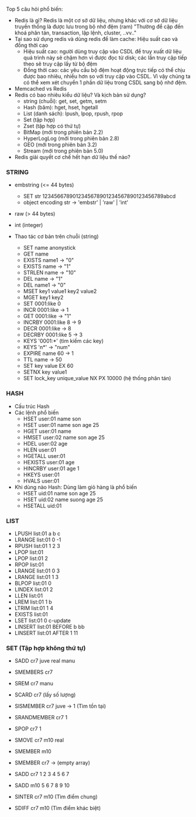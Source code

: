 Top 5 câu hỏi phổ biến:

-   Redis là gì? Redis là một cơ sở dữ liệu, nhưng khác với cơ sở dữ liệu truyền thống là được lưu trong bộ nhớ đệm (ram)
    "Thường để cập đến khoá phân tán, transaction, lập lệnh, cluster, ..vv.."
-   Tại sao sử dụng redis và dùng redis để làm cache: Hiệu suất cao và đồng thời cao
    -   Hiệu suất cao: người dùng truy cập vào CSDL để truy xuất dữ liệu quá trình này sẽ chậm hơn vì được đọc từ disk; các lần truy cập tiếp theo sẽ truy cập lấy từ bộ đệm
    -   Đồng thời cao: các yêu cầu bộ đệm hoạt động trực tiếp có thể chịu được bao nhiêu, nhiều hơn so với truy cập vào CSDL. Vì vậy chúng ta có thể xem xét chuyển 1 phần dữ liệu trong CSDL sang bộ nhớ đệm.
-   Memcached vs Redis
-   Redis có bao nhiêu kiểu dữ liệu? Và kịch bản sử dụng?
    -   string (chuỗi): get, set, getm, setm
    -   Hash (băm): hget, hset, hgetall
    -   List (danh sách): lpush, lpop, rpush, rpop
    -   Set (tập hợp)
    -   Zset (tập hợp có thứ tự)
    -   BitMap (mới trong phiên bản 2.2)
    -   HyperLogLog (mới trong phiên bản 2.8)
    -   GEO (mới trong phiên bản 3.2)
    -   Stream (mới trong phiên bản 5.0)
-   Redis giải quyết cơ chế hết hạn dữ liệu thế nào?

### STRING

-   embstring (<= 44 bytes)
    -   SET str 1234566789012345678901234567890123456789abcd
    -   object encoding str -> 'embstr' | 'raw' | 'int'
-   raw (> 44 bytes)
-   int (integer)

-   Thao tác cơ bản trên chuỗi (string)
    -   SET name anonystick
    -   GET name
    -   EXISTS name1 -> "0"
    -   EXISTS name -> "1"
    -   STRLEN name -> "10"
    -   DEL name -> "1"
    -   DEL name1 -> "0"
    -   MSET key1 value1 key2 value2
    -   MGET key1 key2
    -   SET 0001:like 0
    -   INCR 0001:like -> 1
    -   GET 0001:like -> "1"
    -   INCRBY 0001:like 8 -> 9
    -   DECR 0001:like -> 8
    -   DECRBY 0001:like 5 -> 3
    -   KEYS '0001:\*' (tìm kiếm các key)
    -   KEYS 'n\*' -> "num"
    -   EXPIRE name 60 -> 1
    -   TTL name -> 50
    -   SET key value EX 60
    -   SETNX key value1
    -   SET lock_key unique_value NX PX 10000 (hệ thống phân tán)

### HASH

-   Cấu trúc Hash
-   Các lệnh phổ biến
    -   HSET user:01 name son
    -   HSET user:01 name son age 25
    -   HGET user:01 name
    -   HMSET user:02 name son age 25
    -   HDEL user:02 age
    -   HLEN user:01
    -   HGETALL user:01
    -   HEXISTS user:01 age
    -   HINCRBY user:01 age 1
    -   HKEYS user:01
    -   HVALS user:01
-   Khi dùng nào Hash: Dùng làm giỏ hàng là phổ biến
    -   HSET uid:01 name son age 25
    -   HSET uid:02 name suong age 25
    -   HSETALL uid:01

### LIST

-   LPUSH list:01 a b c
-   LRANGE list:01 0 -1
-   RPUSH list:01 1 2 3
-   LPOP list:01
-   LPOP list:01 2
-   RPOP list:01
-   LRANGE list:01 0 3
-   LRANGE list:01 1 3
-   BLPOP list:01 0
-   LINDEX list:01 2
-   LLEN list:01
-   LREM list:01 1 b
-   LTRIM list:01 1 4
-   EXISTS list:01
-   LSET list:01 0 c-update
-   LINSERT list:01 BEFORE b bb
-   LINSERT list:01 AFTER 1 11

### SET (Tập hợp không thứ tự)

-   SADD cr7 juve real manu
-   SMEMBERS cr7
-   SREM cr7 manu
-   SCARD cr7 (lấy số lượng)
-   SISMEMBER cr7 juve -> 1 (Tìm tồn tại)
-   SRANDMEMBER cr7 1
-   SPOP cr7 1
-   SMOVE cr7 m10 real
-   SMEMBER m10
-   SMEMBER cr7 -> (empty array)

-   SADD cr7 1 2 3 4 5 6 7
-   SADD m10 5 6 7 8 9 10
-   SINTER cr7 m10 (Tìm điểm chung)
-   SDIFF cr7 m10 (Tìm điểm khác biệt)
